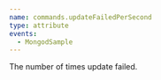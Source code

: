 ```yaml
---
name: commands.updateFailedPerSecond
type: attribute
events:
  - MongodSample
---
```


The number of times update failed.